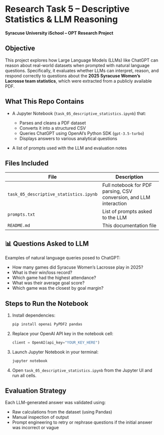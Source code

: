 
# Research Task 5 – Descriptive Statistics & LLM Reasoning  
**Syracuse University iSchool – OPT Research Project**

## Objective

This project explores how Large Language Models (LLMs) like ChatGPT can reason about real-world datasets when prompted with natural language questions. Specifically, it evaluates whether LLMs can interpret, reason, and respond correctly to questions about the **2025 Syracuse Women’s Lacrosse team statistics**, which were extracted from a publicly available PDF.

## What This Repo Contains

- A Jupyter Notebook (`task_05_descriptive_statistics.ipynb`) that:
  - Parses and cleans a PDF dataset
  - Converts it into a structured CSV
  - Queries ChatGPT using OpenAI’s Python SDK (`gpt-3.5-turbo`)
  - Displays answers to various analytical questions

- A list of prompts used with the LLM and evaluation notes

## Files Included

| File            | Description                                           |
|-----------------|-------------------------------------------------------|
| `task_05_descriptive_statistics.ipynb`    | Full notebook for PDF parsing, CSV conversion, and LLM interaction |
| `prompts.txt`   | List of prompts asked to the LLM                     |
| `README.md`     | This documentation file                              |


## 📊 Questions Asked to LLM

Examples of natural language queries posed to ChatGPT:

- How many games did Syracuse Women’s Lacrosse play in 2025?
- What is their win/loss record?
- Which game had the highest attendance?
- What was their average goal score?
- Which game was the closest by goal margin?

## Steps to Run the Notebook

1. Install dependencies:
   ```bash
   pip install openai PyPDF2 pandas
   ```

2. Replace your OpenAI API key in the notebook cell:
   ```python
   client = OpenAI(api_key="YOUR_KEY_HERE")
   ```

3. Launch Jupyter Notebook in your terminal:
   ```bash
   jupyter notebook
   ```

4. Open `task_05_descriptive_statistics.ipynb` from the Jupyter UI and run all cells.

## Evaluation Strategy

Each LLM-generated answer was validated using:
- Raw calculations from the dataset (using Pandas)
- Manual inspection of output
- Prompt engineering to retry or rephrase questions if the initial answer was incorrect or vague
